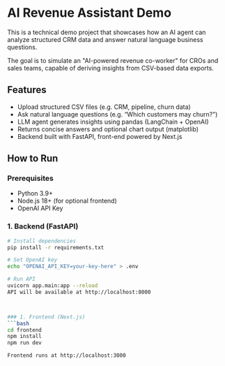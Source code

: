 # AI Revenue Assistant Demo

This is a technical demo project that showcases how an AI agent can analyze structured CRM data and answer natural language business questions.

The goal is to simulate an "AI-powered revenue co-worker" for CROs and sales teams, capable of deriving insights from CSV-based data exports.

## Features

- Upload structured CSV files (e.g. CRM, pipeline, churn data)
- Ask natural language questions (e.g. “Which customers may churn?”)
- LLM agent generates insights using pandas (LangChain + OpenAI)
- Returns concise answers and optional chart output (matplotlib)
- Backend built with FastAPI, front-end powered by Next.js

## How to Run

### Prerequisites

- Python 3.9+
- Node.js 18+ (for optional frontend)
- OpenAI API Key

### 1. Backend (FastAPI)

```bash
# Install dependencies
pip install -r requirements.txt

# Set OpenAI key
echo "OPENAI_API_KEY=your-key-here" > .env

# Run API
uvicorn app.main:app --reload
API will be available at http://localhost:8000



### 1. Frontend (Next.js)
```bash
cd frontend
npm install
npm run dev

Frontend runs at http://localhost:3000

